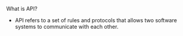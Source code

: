 
What is API?
- API refers to a set of rules and protocols that allows two software systems to communicate with each other.